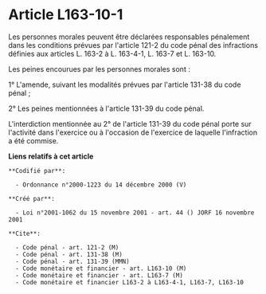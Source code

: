 # Article L163-10-1

Les personnes morales peuvent être déclarées responsables pénalement dans les conditions prévues par l'article 121-2 du code
pénal des infractions définies aux articles L. 163-2 à L. 163-4-1, L. 163-7 et L. 163-10.

Les peines encourues par les personnes morales sont :

1° L'amende, suivant les modalités prévues par l'article 131-38 du code pénal ;

2° Les peines mentionnées à l'article 131-39 du code pénal.

L'interdiction mentionnée au 2° de l'article 131-39 du code pénal porte sur l'activité dans l'exercice ou à l'occasion de
l'exercice de laquelle l'infraction a été commise.

**Liens relatifs à cet article**

	**Codifié par**:

	  - Ordonnance n°2000-1223 du 14 décembre 2000 (V)

	**Créé par**:

	  - Loi n°2001-1062 du 15 novembre 2001 - art. 44 () JORF 16 novembre 2001

	**Cite**:

	  - Code pénal - art. 121-2 (M)
	  - Code pénal - art. 131-38 (M)
	  - Code pénal - art. 131-39 (MMN)
	  - Code monétaire et financier - art. L163-10 (M)
	  - Code monétaire et financier - art. L163-7 (M)
	  - Code monétaire et financier L163-2 à L163-4-1, L163-7, L163-10
